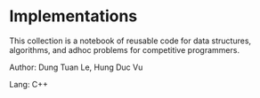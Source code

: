 # Implementations
This collection is a notebook of reusable code for data structures, algorithms, and adhoc problems for competitive programmers.

Author: Dung Tuan Le, Hung Duc Vu

Lang: C++
